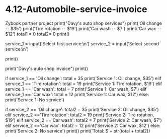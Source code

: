 # 4.12-Automobile-service-invoice
Zybook partner project
print("Davy's auto shop services")
print('Oil change -- $35')
print('Tire rotation -- $19')
print('Car wash -- $7')
print('Car wax -- $12')
total1 = 0
total2= 0
print()

service_1 = input('Select first service:\n')
service_2 = input('Select second service:\n')
 
print()

print("Davy's auto shop invoice")
print()

if service_1 == 'Oil change':
    total = 35
    print('Service 1: Oil change, $35')
elif service_1 == 'Tire rotation':
    total = 19
    print('Service 1: Tire rotation, $19')
elif service_1 == 'Car wash':
    total = 7
    print('Service 1: Car wash, $7')
elif service_1 == 'Car wax':
    total = 12
    print('Service 1: Car wax, $12')
else:
    print('Service 1: No service')
    
if service_2 == 'Oil change':
    total2 = 35
    print('Service 2: Oil change, $35')
elif service_2 =='Tire rotation':
    total2 = 19
    print('Service 2: Tire rotation, $19')
elif service_2 =='Car wash':
    total2 = 7
    print('Service 2: Car wash, $7')
elif service_2 =='Car wax':
    total2 = 12
    print('Service 2: Car wax, $12')
else:
    print('Service 2: No service')
print()
print('Total: $'+ str(total + total2))
